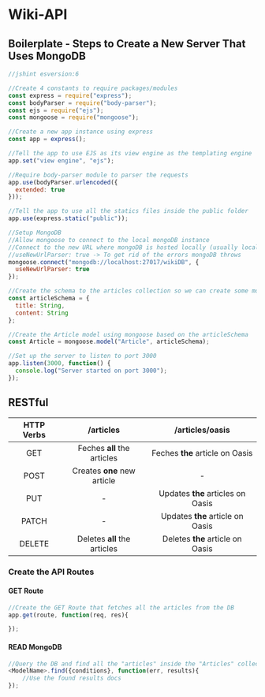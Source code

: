 # Wiki-API

## Boilerplate - Steps to Create a New Server That Uses MongoDB

```javascript
//jshint esversion:6

//Create 4 constants to require packages/modules
const express = require("express");
const bodyParser = require("body-parser");
const ejs = require("ejs");
const mongoose = require("mongoose");

//Create a new app instance using express
const app = express();

//Tell the app to use EJS as its view engine as the templating engine
app.set("view engine", "ejs");

//Require body-parser module to parser the requests
app.use(bodyParser.urlencoded({
  extended: true
}));

//Tell the app to use all the statics files inside the public folder
app.use(express.static("public"));

//Setup MongoDB
//Allow mongoose to connect to the local mongoDB instance
//Connect to the new URL where mongoDB is hosted locally (usually localhost:27017)
//useNewUrlParser: true -> To get rid of the errors mongoDB throws
mongoose.connect("mongodb://localhost:27017/wikiDB", {
  useNewUrlParser: true
});

//Create the schema to the articles collection so we can create some models around it
const articleSchema = {
  title: String,
  content: String
};

//Create the Article model using mongoose based on the articleSchema
const Article = mongoose.model("Article", articleSchema);

//Set up the server to listen to port 3000
app.listen(3000, function() {
  console.log("Server started on port 3000");
});
```

## RESTful

| HTTP Verbs |           /articles          |          /articles/oasis          |
| :--------: | :--------------------------: | :-------------------------------: |
|     GET    |  Feches **all** the articles |  Feches **the** article on Oasis  |
|    POST    |  Creates **one** new article |                 -                 |
|     PUT    |               -              | Updates **the** articles on Oasis |
|    PATCH   |               -              |  Updates **the** article on Oasis |
|   DELETE   | Deletes **all** the articles |  Deletes **the** article on Oasis |

### Create the API Routes

#### GET Route

```javascript
//Create the GET Route that fetches all the articles from the DB
app.get(route, function(req, res){

});
```

#### READ MongoDB

```js
//Query the DB and find all the "articles" inside the "Articles" collections
<ModelName>.find({conditions}, function(err, results){
	//Use the found results docs
});
```
